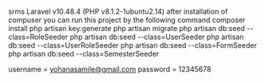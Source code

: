 srms
Laravel v10.48.4 (PHP v8.1.2-1ubuntu2.14)
after installation of compuser you can run this project by the following command
composer install
php artisan key:generate
php artisan migrate
php artisan db:seed --class=RoleSeeder
php artisan db:seed --class=UserSeeder
php artisan db:seed --class=UserRoleSeeder
php artisan db:seed --class=FormSeeder
php artisan db:seed --class=SemesterSeeder

username = yohanasamile@gmail.com
password = 12345678
